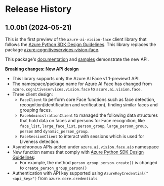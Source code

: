 # Release History

## 1.0.0b1 (2024-05-21)

This is the first preview of the `azure-ai-vision-face` client library that follows the [Azure Python SDK Design Guidelines](https://azure.github.io/azure-sdk/python_design.html).
This library replaces the package [azure-cognitiveservices-vision-face](https://pypi.org/project/azure-cognitiveservices-vision-face/).

This package's [documentation](https://github.com/Azure/azure-sdk-for-python/tree/main/sdk/face/azure-ai-vision-face/) and [samples](https://github.com/Azure/azure-sdk-for-python/tree/main/sdk/face/azure-ai-vision-face/samples) demonstrate the new API.

**Breaking changes: New API design**

- This library supports only the Azure AI Face v1.1-preview.1 API.
- The namespace/package name for Azure AI Face has changed from `azure.cognitiveservices.vision.face` to `azure.ai.vision.face`.
- Three client design:
  - `FaceClient` to perform core Face functions such as face detection, recognition(identification and verification),
    finding similar faces and grouping faces.
  - `FaceAdministrationClient` to managed the following data structures that hold data on faces and persons for
    Face recognition, like `face_list`, `large_face_list`, `person_group`, `large_person_group`, `person` and
	`dynamic_person_group`.
  - `FaceSessionClient` to interact with sessions which is used for Liveness detection.
- Asynchronous APIs added under `azure.ai.vision.face.aio` namespace
- New function names that comply with [Azure Python SDK Design Guidelines](https://azure.github.io/azure-sdk/python_design.html):
  - For example, the method `person_group_person.create()` is changed to `create_person_group_person()`
- Authentication with API key supported using `AzureKeyCredential("<api_key>")` from `azure.core.credentials`

